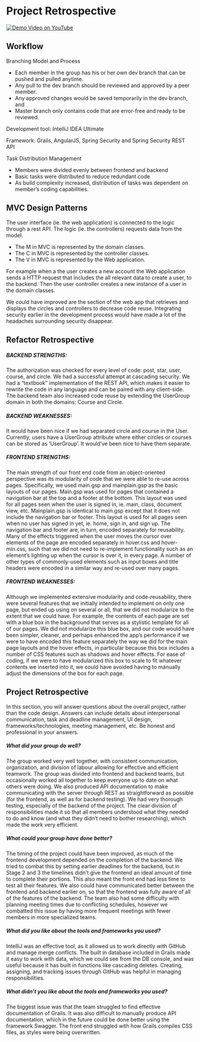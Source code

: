 # Project Retrospective
[![Demo Video on YouTube](http://i.imgur.com/jwGjIur.png)](https://www.youtube.com/watch?v=PebcfiGmSSc "Demo Video on YouTube")
## Workflow
Branching Model and Process

* Each member in the group has his or her own dev branch that can be pushed and pulled anytime. 
* Any pull to the dev branch should be reviewed and approved by a peer member. 
* Any approved changes would be saved temporarily in the dev branch, and
* Master branch only contains code that are error-free and ready to be reviewed. 

Development tool: IntelliJ IDEA Ultimate

Framework: Grails, AngularJS, Spring Security and Spring Security REST API

Task Distribution Management
* Members were divided evenly between frontend and backend
* Basic tasks were distributed to reduce redundant code
* As build complexity increased, distribution of tasks was dependent on member’s coding capabilities.

## MVC Design Patterns

The user interface (ie. the web application) is connected to the logic through a rest API. The logic (ie. the controllers) requests data from the model.
* The M in MVC is represented by the domain classes.
* The C in MVC is represented by the controller classes.
* The V in MVC is represented by the Web application.

For example when a the user creates a new account the Web application sends a HTTP request that includes the all relevant data to create a user, to the backend. Then the user controller creates a new instance of a user in the domain classes.

We could have improved are the section of the web app that retrieves and displays the circles and controllers to decrease code reuse. Integrating security earlier in the development process would have made a lot of the headaches surrounding security disappear.

## Refactor Retrospective


##### BACKEND STRENGTHS:

The authorization was checked for every level of code: post, star, user, course, and circle. We had a successful attempt at cascading security.
We had a “textbook” implementation of the REST API, which makes it easier to rewrite the code in any language and can be paired with any client-side.
The backend team also increased code reuse by extending the UserGroup domain in both the domains: Course and Circle. 


##### BACKEND WEAKNESSES:
It would have been nice if we had separated circle and course in the User. Currently, users have a UserGroup attribute where either circles or courses can be stored as ‘UserGroup’. It would’ve been nice to have them separate.

##### FRONTEND STRENGTHS:
The main strength of our front end code from an object-oriented perspective was its modularity of code that we were able to re-use across pages. Specifically, we used main.gsp and mainplain.gsp as the basic layouts of our pages. Main.gsp was used for pages that contained a navigation bar at the top and a footer at the bottom. This layout was used for all pages seen when the user is signed in, ie. main, class, document view, etc. Mainplain.gsp is identical to main.gsp except that it does not include the navigation bar or footer. This layout is used for all pages seen when no user has signed in yet, ie. home, sign in, and sign up. The navigation bar and footer are, in turn, encoded separately for reusability. Many of the effects triggered when the user moves the cursor over elements of the page are encoded separately in hover.css and hover-min.css, such that we did not need to re-implement functionality such as an element’s lighting up when the cursor is over it, in every page. A number of other types of commonly-used elements such as input boxes and title headers were encoded in a similar way and re-used over many pages.

##### FRONTEND WEAKNESSES:

Although we implemented extensive modularity and code-reusability, there were several features that we initially intended to implement on only one page, but ended up using on several or all, that we did not modularize to the extent that we could have. For example, the contents of each page are set with a blue box in the background that serves as a stylistic template for all of our pages. We did not modularize this blue box, and our code would have been simpler, cleaner, and perhaps enhanced the app’s performance if we were to have encoded this feature separately the way we did for the main page layouts and the hover effects, in particular because this box includes a number of CSS features such as shadows and hover effects. For ease of coding, if we were to have modularized this box to scale to fit whatever contents we inserted into it, we could have avoided having to manually adjust the dimensions of the box for each page.

## Project Retrospective

In this section, you will answer questions about the overall project, rather than the code design. Answers can include details about interpersonal communication, task and deadline management, UI design, frameworks/technologies, meeting management, etc. Be honest and professional in your answers.
##### What did your group do well?
The group worked very well together, with consistent communication, organization, and division of labour allowing for effective and efficient teamwork. The group was divided into frontend and backend teams, but occasionally worked all together to keep everyone up to date on what others were doing. We also produced API documentation to make communicating with the server through REST as straightforward as possible (for the frontend, as well as for backend testing). We had very thorough testing, especially of the backend of the project. The clear division of responsibilities made it so that all members understood what they needed to do and know (and what they didn’t need to bother researching), which made the work very efficient. 
##### What could your group have done better?
The timing of the project could have been improved, as much of the frontend development depended on the completion of the backend. We tried to combat this by setting earlier deadlines for the backend, but in Stage 2 and 3 the timelines didn’t give the frontend an ideal amount of time to complete their portions. This also meant the front end had less time to test all their features. We also could have communicated better between the frontend and backend earlier on, so that the frontend was fully aware of all of the features of the backend. The team also had some difficulty with planning meeting times due to conflicting schedules, however we combatted this issue by having more frequent meetings with fewer members in more specialized teams.
##### What did you like about the tools and frameworks you used?
IntelliJ was an effective tool, as it allowed us to work directly with GitHub and manage merge conflicts. The built in database included in Grails made it easy to work with data, which we could see from the DB console, and was useful because it has built in functions like cascading deletes. Creating, assigning, and tracking issues through GitHub was helpful in managing responsibilities.
##### What didn’t you like about the tools and frameworks you used?
The biggest issue was that the team struggled to find effective documentation of Grails. It was also difficult to manually produce API documentation, which in the future could be done better using the framework Swagger. The front end struggled with how Grails compiles CSS files, as styles were being overwritten. 
